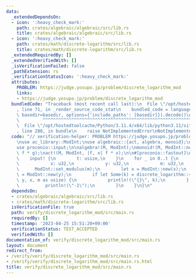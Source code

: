 ```yaml
---
data:
  _extendedDependsOn:
  - icon: ':heavy_check_mark:'
    path: crates/algebraic/algebraic/src/lib.rs
    title: crates/algebraic/algebraic/src/lib.rs
  - icon: ':heavy_check_mark:'
    path: crates/math/discrete-logarithm/src/lib.rs
    title: crates/math/discrete-logarithm/src/lib.rs
  _extendedRequiredBy: []
  _extendedVerifiedWith: []
  _isVerificationFailed: false
  _pathExtension: rs
  _verificationStatusIcon: ':heavy_check_mark:'
  attributes:
    PROBLEM: https://judge.yosupo.jp/problem/discrete_logarithm_mod
    links:
    - https://judge.yosupo.jp/problem/discrete_logarithm_mod
  bundledCode: "Traceback (most recent call last):\n  File \"/opt/hostedtoolcache/Python/3.11.4/x64/lib/python3.11/site-packages/onlinejudge_verify/documentation/build.py\"\
    , line 71, in _render_source_code_stat\n    bundled_code = language.bundle(stat.path,\
    \ basedir=basedir, options={'include_paths': [basedir]}).decode()\n          \
    \         ^^^^^^^^^^^^^^^^^^^^^^^^^^^^^^^^^^^^^^^^^^^^^^^^^^^^^^^^^^^^^^^^^^^^^^^^^^^^^^^^^\n\
    \  File \"/opt/hostedtoolcache/Python/3.11.4/x64/lib/python3.11/site-packages/onlinejudge_verify/languages/rust.py\"\
    , line 288, in bundle\n    raise NotImplementedError\nNotImplementedError\n"
  code: "// verification-helper: PROBLEM https://judge.yosupo.jp/problem/discrete_logarithm_mod\n\
    \nuse ac_library::ModInt;\nuse algebraic::{act, algebra, monoid};\nuse discrete_logarithm::discrete_logarithm;\n\
    use proconio::input;\n\nalgebra!(M, ModInt);\nmonoid!(M, ModInt::new(0), |f, g|\
    \ f * g);\nact!(M, ModInt, |f, x| f * x);\n\n#[proconio::fastout]\nfn main() {\n\
    \    input! {\n        t: usize,\n    }\n    for _ in 0..t {\n        input! {\n\
    \            x: u32,\n            y: u32,\n            m: u32,\n        }\n  \
    \      ModInt::set_modulus(m);\n        let x = ModInt::new(x);\n        let y\
    \ = ModInt::new(y);\n        if let Some(k) = discrete_logarithm::<M>(ModInt::new(1),\
    \ y, x, m as usize) {\n            println!(\"{}\", k);\n        } else {\n  \
    \          println!(\"-1\");\n        }\n    }\n}\n"
  dependsOn:
  - crates/algebraic/algebraic/src/lib.rs
  - crates/math/discrete-logarithm/src/lib.rs
  isVerificationFile: true
  path: verify/discrete_logarithm_mod/src/main.rs
  requiredBy: []
  timestamp: '2023-04-25 15:51:20+09:00'
  verificationStatus: TEST_ACCEPTED
  verifiedWith: []
documentation_of: verify/discrete_logarithm_mod/src/main.rs
layout: document
redirect_from:
- /verify/verify/discrete_logarithm_mod/src/main.rs
- /verify/verify/discrete_logarithm_mod/src/main.rs.html
title: verify/discrete_logarithm_mod/src/main.rs
---
```

